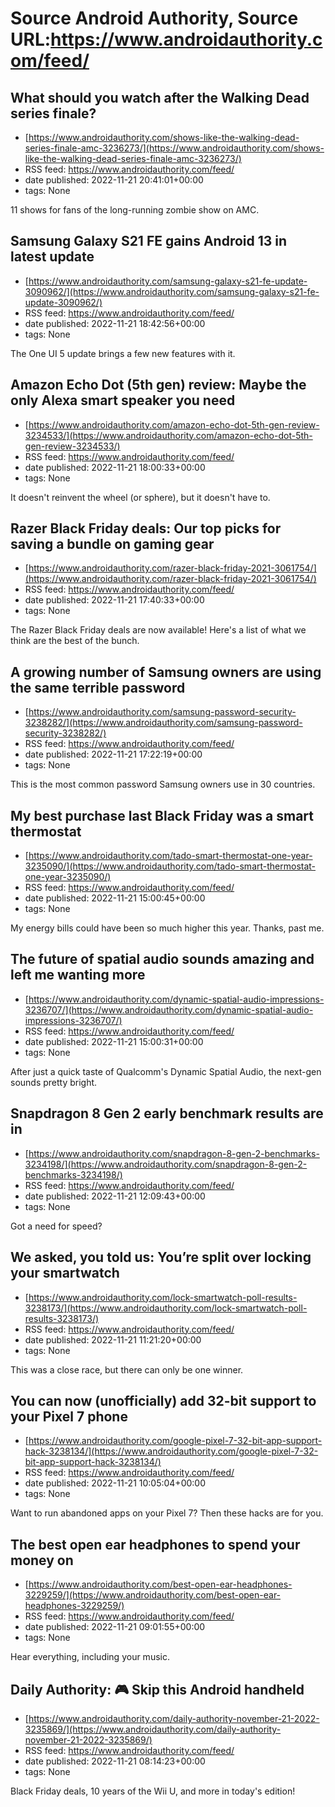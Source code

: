 # Source Android Authority, Source URL:https://www.androidauthority.com/feed/

## What should you watch after the Walking Dead series finale?
 - [https://www.androidauthority.com/shows-like-the-walking-dead-series-finale-amc-3236273/](https://www.androidauthority.com/shows-like-the-walking-dead-series-finale-amc-3236273/)
 - RSS feed: https://www.androidauthority.com/feed/
 - date published: 2022-11-21 20:41:01+00:00
 - tags: None

11 shows for fans of the long-running zombie show on AMC.

## Samsung Galaxy S21 FE gains Android 13 in latest update
 - [https://www.androidauthority.com/samsung-galaxy-s21-fe-update-3090962/](https://www.androidauthority.com/samsung-galaxy-s21-fe-update-3090962/)
 - RSS feed: https://www.androidauthority.com/feed/
 - date published: 2022-11-21 18:42:56+00:00
 - tags: None

The One UI 5 update brings a few new features with it.

## Amazon Echo Dot (5th gen) review: Maybe the only Alexa smart speaker you need
 - [https://www.androidauthority.com/amazon-echo-dot-5th-gen-review-3234533/](https://www.androidauthority.com/amazon-echo-dot-5th-gen-review-3234533/)
 - RSS feed: https://www.androidauthority.com/feed/
 - date published: 2022-11-21 18:00:33+00:00
 - tags: None

It doesn't reinvent the wheel (or sphere), but it doesn't have to.

## Razer Black Friday deals: Our top picks for saving a bundle on gaming gear
 - [https://www.androidauthority.com/razer-black-friday-2021-3061754/](https://www.androidauthority.com/razer-black-friday-2021-3061754/)
 - RSS feed: https://www.androidauthority.com/feed/
 - date published: 2022-11-21 17:40:33+00:00
 - tags: None

The Razer Black Friday deals are now available! Here's a list of what we think are the best of the bunch.

## A growing number of Samsung owners are using the same terrible password
 - [https://www.androidauthority.com/samsung-password-security-3238282/](https://www.androidauthority.com/samsung-password-security-3238282/)
 - RSS feed: https://www.androidauthority.com/feed/
 - date published: 2022-11-21 17:22:19+00:00
 - tags: None

This is the most common password Samsung owners use in 30 countries.

## My best purchase last Black Friday was a smart thermostat
 - [https://www.androidauthority.com/tado-smart-thermostat-one-year-3235090/](https://www.androidauthority.com/tado-smart-thermostat-one-year-3235090/)
 - RSS feed: https://www.androidauthority.com/feed/
 - date published: 2022-11-21 15:00:45+00:00
 - tags: None

My energy bills could have been so much higher this year. Thanks, past me.

## The future of spatial audio sounds amazing and left me wanting more
 - [https://www.androidauthority.com/dynamic-spatial-audio-impressions-3236707/](https://www.androidauthority.com/dynamic-spatial-audio-impressions-3236707/)
 - RSS feed: https://www.androidauthority.com/feed/
 - date published: 2022-11-21 15:00:31+00:00
 - tags: None

After just a quick taste of Qualcomm's Dynamic Spatial Audio, the next-gen sounds pretty bright.

## Snapdragon 8 Gen 2 early benchmark results are in
 - [https://www.androidauthority.com/snapdragon-8-gen-2-benchmarks-3234198/](https://www.androidauthority.com/snapdragon-8-gen-2-benchmarks-3234198/)
 - RSS feed: https://www.androidauthority.com/feed/
 - date published: 2022-11-21 12:09:43+00:00
 - tags: None

Got a need for speed?

## We asked, you told us: You’re split over locking your smartwatch
 - [https://www.androidauthority.com/lock-smartwatch-poll-results-3238173/](https://www.androidauthority.com/lock-smartwatch-poll-results-3238173/)
 - RSS feed: https://www.androidauthority.com/feed/
 - date published: 2022-11-21 11:21:20+00:00
 - tags: None

This was a close race, but there can only be one winner.

## You can now (unofficially) add 32-bit support to your Pixel 7 phone
 - [https://www.androidauthority.com/google-pixel-7-32-bit-app-support-hack-3238134/](https://www.androidauthority.com/google-pixel-7-32-bit-app-support-hack-3238134/)
 - RSS feed: https://www.androidauthority.com/feed/
 - date published: 2022-11-21 10:05:04+00:00
 - tags: None

Want to run abandoned apps on your Pixel 7? Then these hacks are for you.

## The best open ear headphones to spend your money on
 - [https://www.androidauthority.com/best-open-ear-headphones-3229259/](https://www.androidauthority.com/best-open-ear-headphones-3229259/)
 - RSS feed: https://www.androidauthority.com/feed/
 - date published: 2022-11-21 09:01:55+00:00
 - tags: None

Hear everything, including your music.

## Daily Authority: 🎮 Skip this Android handheld
 - [https://www.androidauthority.com/daily-authority-november-21-2022-3235869/](https://www.androidauthority.com/daily-authority-november-21-2022-3235869/)
 - RSS feed: https://www.androidauthority.com/feed/
 - date published: 2022-11-21 08:14:23+00:00
 - tags: None

Black Friday deals, 10 years of the Wii U, and more in today's edition!
